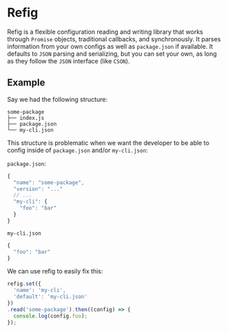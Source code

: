 # Refig
Refig is a flexible configuration reading and writing library that works through `Promise` objects, traditional callbacks, and synchronously.  It parses information from your own configs as well as `package.json` if available.  It defaults to `JSON` parsing and serializing, but you can set your own, as long as they follow the `JSON` interface (like `CSON`).

## Example
Say we had the following structure:

```
some-package
├── index.js
├── package.json
└── my-cli.json
```

This structure is problematic when we want the developer to be able to config inside of `package.json` and/or `my-cli.json`:

`package.json`:
```javascript
{
  "name": "some-package",
  "version": "..."
  // ...
  "my-cli": {
    "foo": "bar"
  }
}
```

`my-cli.json`
```javascript
{
  "foo": "bar"
}
```


We can use refig to easily fix this:

```javascript
refig.set({
  'name': 'my-cli',
  'default': 'my-cli.json'
})
.read('some-package').then((config) => {
  console.log(config.foo);
});
```
